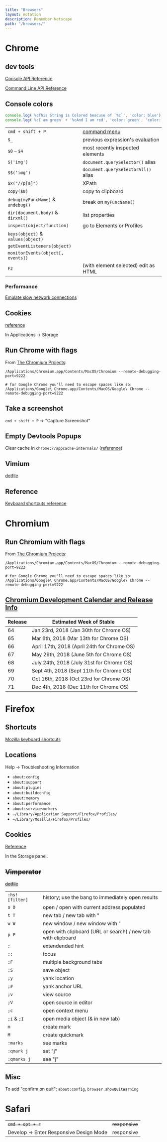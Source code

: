 ```yaml
---
title: "Browsers"
layout: notation
description: Remember Netscape
path: "/browsers/"
---
```


# Chrome

## dev tools

[Console API Reference](https://developers.google.com/web/tools/chrome-devtools/console/console-reference)

[Command Line API Reference](https://developers.google.com/web/tools/chrome-devtools/console/command-line-reference)

## Console colors

```js
console.log('%cThis String is Colored beacuse of `%c`', 'color: blue');
console.leg('%cI am green' + '%cAnd I am red', 'color: green', 'color: red');
```

|||
|-|-|
`cmd + shift + P` | [command menu](https://developers.google.com/web/tools/chrome-devtools/ui#command-menu)
`$_` | previous expression's evaluation
`$0` – `$4` | most recently inspected elements
`$('img')` | `document.querySelector()` alias
`$$('img')` | `document.querySelectorAll()` alias
`$x("//p[a]")` | XPath
`copy($0)` | copy to clipboard
`debug(myFuncName)` & `undebug()` | break on `myFuncName()`
`dir(document.body)` & `dirxml()` | list properties
`inspect(object/function)` | go to Elements or Profiles
`keys(object)` & `values(object)` |
`getEventListeners(object)` |
`monitorEvents(object[, events])` |
`F2` | (with element selected) edit as HTML

### Performance

[Emulate slow network connections](https://developers.google.com/web/tools/chrome-devtools/network-performance/reference#throttling)

## Cookies

[reference](https://developers.google.com/web/tools/chrome-devtools/manage-data/cookies)

In Applications -> Storage

## Run Chrome with flags

From [The Chromium Projects](http://www.chromium.org/developers/how-tos/run-chromium-with-flags):

```
/Applications/Chromium.app/Contents/MacOS/Chromium --remote-debugging-port=9222

# for Google Chrome you'll need to escape spaces like so:
/Applications/Google\ Chrome.app/Contents/MacOS/Google\ Chrome --remote-debugging-port=9222
```

## Take a screenshot

`cmd + shift + P` -> "Capture Screenshot"

## Empty Devtools Popups

Clear cache in `chrome://appcache-internals/` ([reference](https://github.com/googlearchive/ADBPlugin/issues/14))

## Vimium

[dotfile](https://raw.githubusercontent.com/cozywigwam/dotfiles/master/.vimium)

## Reference

[Keyboard shortcuts reference](https://developers.google.com/web/tools/chrome-devtools/shortcuts)

# Chromium

## Run Chromium with flags

From [The Chromium Projects](http://www.chromium.org/developers/how-tos/run-chromium-with-flags):

```
/Applications/Chromium.app/Contents/MacOS/Chromium --remote-debugging-port=9222

# for Google Chrome you'll need to escape spaces like so:
/Applications/Google\ Chrome.app/Contents/MacOS/Google\ Chrome --remote-debugging-port=9222
```


## [Chromium Development Calendar and Release Info](https://www.chromium.org/developers/calendar)

| Release | 	 Estimated Week of Stable               |
|---------|---------------------------------------------|
|      64 | Jan 23rd, 2018 (Jan 30th for Chrome OS)     |
|      65 | Mar 6th, 2018 (Mar 13th for Chrome OS)      |
|      66 | April 17th, 2018 (April 24th for Chrome OS) |
|      67 | May 29th, 2018 (June 5th for Chrome OS)     |
|      68 | July 24th, 2018 (July 31st for Chrome OS)   |
|      69 | Sept 4th, 2018 (Sept 11th for Chrome OS)    |
|      70 | Oct 16th, 2018 (Oct 23rd for Chrome OS)     |
|      71 | Dec 4th, 2018 (Dec 11th for Chrome OS)      |

# Firefox

## Shortcuts

[Mozilla keyboard shortcuts](https://developer.mozilla.org/en-US/docs/Tools/Keyboard_shortcuts)

## Locations

Help -> Troubleshooting Information

- `about:config`
- `about:support`
- `about:plugins`
- `about:buildconfig`
- `about:memory`
- `about:performance`
- `about:serviceworkers`
- `~/Library/Application Support/Firefox/Profiles/`
- `~/Library/Mozilla/Firefox/Profiles/`

## Cookies

[Reference](https://developer.mozilla.org/en-US/docs/Tools/Storage_Inspector#Cookies)

In the Storage panel.


## ~~Vimperator~~

~~[dotfile](https://raw.githubusercontent.com/cozywigwam/dotfiles/master/.vimperatorrc)~~

|||
|-|-|
`:hs! [filter]` | history; use the bang to immediately open results
`o O` | open / open with current address populated
`t T` | new tab / new tab with "
`w W` | new window / new window with "
`p P` | open with clipboard (URL or search) / new tab with clipboard
`;` | extendended hint
`;;` | focus
`;F` | multiple background tabs
`;S` | save object
`;y` | yank location
`;#` | yank anchor URL
`;v` | view source
`;V` | open source in editor
`;c` | open context menu
`;i` & `;I` | open media object (& in new tab)
`m` | create mark
`M` | create quickmark
`:marks` | see marks
`:qmark j` | set "j"
`:qmarks j` | see "j"


## Misc

To add "confirm on quit": `about:config`, `browser.showQuitWarning`




# Safari

|||
|-|-|
~~`cmd + opt + r`~~ | ~~responsive~~
Develop -> Enter Responsive Design Mode | responsive

